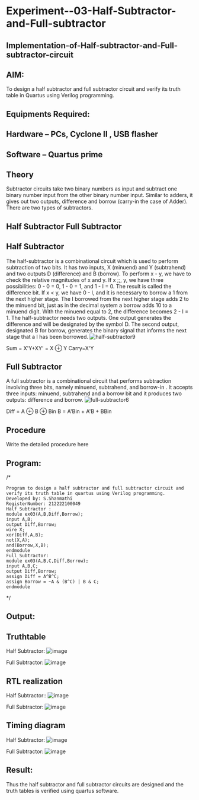 # Experiment--03-Half-Subtractor-and-Full-subtractor
## Implementation-of-Half-subtractor-and-Full-subtractor-circuit
## AIM:
To design a half subtractor and full subtractor circuit and verify its truth table in Quartus using Verilog programming.

## Equipments Required:
## Hardware – PCs, Cyclone II , USB flasher
## Software – Quartus prime
## Theory
Subtractor circuits take two binary numbers as input and subtract one binary number input from the other binary number input. Similar to adders, it gives out two outputs, difference and borrow (carry-in the case of Adder). There are two types of subtractors.

## Half Subtractor Full Subtractor
## Half Subtractor
The half-subtractor is a combinational circuit which is used to perform subtraction of two bits. It has two inputs, X (minuend) and Y (subtrahend) and two outputs D (difference) and B (borrow). To perform x - y, we have to check the relative magnitudes of x and y. If x ;;, y, we have three possibilities: 0 - 0 = 0, 1 - 0 = 1, and 1 - I = 0. The result is called the difference bit. If x < y, we have 0 - I, and it is necessary to borrow a 1 from the next higher stage. The I borrowed from the next higher stage adds 2 to the minuend bit, just as in the decimal system a borrow adds 10 to a minuend digit. With the minuend equal to 2, the difference becomes 2 - I = 1. The half-subtractor needs two outputs. One output generates the difference and will be designated by the symbol D. The second output, designated B for borrow, generates the binary signal that informs the next stage that a I has been borrowed.
![half-subtractor9](https://user-images.githubusercontent.com/36288975/166112538-58c3bc7c-ee5d-4e6a-ac8d-8e8328efe27a.png)


Sum = X'Y+XY' = X ⊕ Y
Carry=X'Y

## Full Subtractor
A full subtractor is a combinational circuit that performs subtraction involving three bits, namely minuend, subtrahend, and borrow-in . It accepts three inputs: minuend, subtrahend and a borrow bit and it produces two outputs: difference and borrow. 
![full-subtractor6](https://user-images.githubusercontent.com/36288975/166112541-24c68359-3de8-4674-ae22-8272ffc385ed.png)


Diff = A ⊕ B ⊕ Bin B = A'Bin + A'B + BBin

## Procedure



Write the detailed procedure here 


## Program:
/*
```
Program to design a half subtractor and full subtractor circuit and verify its truth table in quartus using Verilog programming.
Developed by: S.Shanmathi
RegisterNumber: 212222100049 
Half Subtractor : 
module ex03(A,B,Diff,Borrow);
input A,B;
output Diff,Borrow;
wire X;
xor(Diff,A,B);
not(X,A);
and(Borrow,X,B);
endmodule
Full Subtractor:
module ex03(A,B,C,Diff,Borrow);
input A,B,C;
output Diff,Borrow;
assign Diff = A^B^C;
assign Borrow = ~A & (B^C) | B & C;
endmodule
```
*/

## Output:

## Truthtable

Half Subtractor:
![image](https://user-images.githubusercontent.com/121243595/236870344-de646b34-019c-412d-8b63-aa5869293ac3.png)

Full Subtractor:
![image](https://user-images.githubusercontent.com/121243595/236870703-6c246257-6e0b-4aed-b811-dec32ac5cbde.png)

##  RTL realization

Half Subtractor::
![image](https://user-images.githubusercontent.com/121243595/236870404-3ea7b572-0fa8-4f4c-9f1b-dc252acef772.png)

Full Subtractor:
![image](https://user-images.githubusercontent.com/121243595/236875452-b0a6fa6c-b259-475f-a0ad-e986348172a1.png)

## Timing diagram 

Half Subtractor:
![image](https://user-images.githubusercontent.com/121243595/236870481-5fa3967f-5eb3-4ed8-af5e-56348984c59e.png)

Full Subtractor:
![image](https://user-images.githubusercontent.com/121243595/236875494-1830b5e2-5c9f-41fa-acb5-a24da64bfbe1.png)

## Result:
Thus the half subtractor and full subtractor circuits are designed and the truth tables is verified using quartus software.
